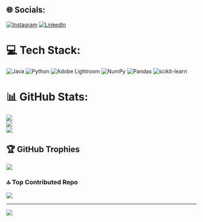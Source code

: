 
## 🌐 Socials:
[![Instagram](https://img.shields.io/badge/Instagram-%23E4405F.svg?logo=Instagram&logoColor=white)](https://instagram.com/riooorante/?hl=id) [![LinkedIn](https://img.shields.io/badge/LinkedIn-%230077B5.svg?logo=linkedin&logoColor=white)](https://linkedin.com/in/mario-rante-ta-dung-445700242/) 

# 💻 Tech Stack:
![Java](https://img.shields.io/badge/java-%23ED8B00.svg?style=for-the-badge&logo=java&logoColor=white) ![Python](https://img.shields.io/badge/python-3670A0?style=for-the-badge&logo=python&logoColor=ffdd54) ![Adobe Lightroom](https://img.shields.io/badge/Adobe%20Lightroom-31A8FF.svg?style=for-the-badge&logo=Adobe%20Lightroom&logoColor=white) ![NumPy](https://img.shields.io/badge/numpy-%23013243.svg?style=for-the-badge&logo=numpy&logoColor=white) ![Pandas](https://img.shields.io/badge/pandas-%23150458.svg?style=for-the-badge&logo=pandas&logoColor=white) ![scikit-learn](https://img.shields.io/badge/scikit--learn-%23F7931E.svg?style=for-the-badge&logo=scikit-learn&logoColor=white)
# 📊 GitHub Stats:
![](https://github-readme-stats.vercel.app/api?username=riooorante&theme=dark&hide_border=false&include_all_commits=false&count_private=false)<br/>
![](https://github-readme-streak-stats.herokuapp.com/?user=riooorante&theme=dark&hide_border=false)<br/>
![](https://github-readme-stats.vercel.app/api/top-langs/?username=riooorante&theme=dark&hide_border=false&include_all_commits=false&count_private=false&layout=compact)

## 🏆 GitHub Trophies
![](https://github-profile-trophy.vercel.app/?username=riooorante&theme=radical&no-frame=false&no-bg=true&margin-w=4)

### 🔝 Top Contributed Repo
![](https://github-contributor-stats.vercel.app/api?username=riooorante&limit=5&theme=dark&combine_all_yearly_contributions=true)

---
[![](https://visitcount.itsvg.in/api?id=riooorante&icon=0&color=0)](https://visitcount.itsvg.in)

<!-- Proudly created with GPRM ( https://gprm.itsvg.in ) -->
